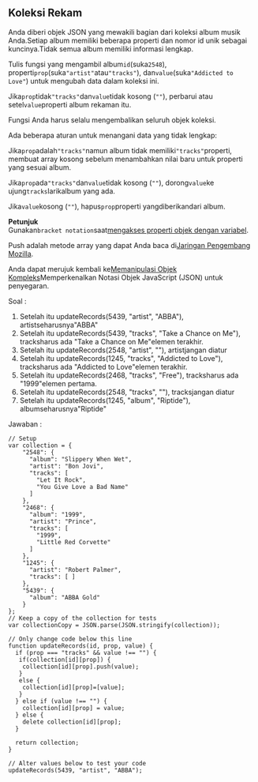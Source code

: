 ## Koleksi Rekam

Anda diberi objek JSON yang mewakili bagian dari koleksi album musik Anda.Setiap album memiliki beberapa properti dan nomor id unik sebagai kuncinya.Tidak semua album memiliki informasi lengkap.

Tulis fungsi yang mengambil album`id`\(suka`2548`\), properti`prop`\(suka`"artist"`atau`"tracks"`\), dan`value`\(suka`"Addicted to Love"`\) untuk mengubah data dalam koleksi ini.

Jika`prop`tidak`"tracks"`dan`value`tidak kosong \(`""`\), perbarui atau setel`value`properti album rekaman itu.

Fungsi Anda harus selalu mengembalikan seluruh objek koleksi.

Ada beberapa aturan untuk menangani data yang tidak lengkap:

Jika`prop`adalah`"tracks"`namun album tidak memiliki`"tracks"`properti, membuat array kosong sebelum menambahkan nilai baru untuk properti yang sesuai album.

Jika`prop`ada`"tracks"`dan`value`tidak kosong \(`""`\), dorong`value`ke ujung`tracks`larikalbum yang ada.

Jika`value`kosong \(`""`\), hapus`prop`properti yangdiberikandari album.

**Petunjuk**  
Gunakan`bracket notation`saat[mengakses properti objek dengan variabel](https://learn.freecodecamp.org/javascript-algorithms-and-data-structures/basic-javascript/accessing-object-properties-with-variables).

Push adalah metode array yang dapat Anda baca di[Jaringan Pengembang Mozilla](https://developer.mozilla.org/en-US/docs/Web/JavaScript/Reference/Global_Objects/Array/push).

Anda dapat merujuk kembali ke[Memanipulasi Objek Kompleks](https://learn.freecodecamp.org/javascript-algorithms-and-data-structures/basic-javascript/manipulating-complex-objects)Memperkenalkan Notasi Objek JavaScript \(JSON\) untuk penyegaran.



Soal :

1. Setelah itu updateRecords\(5439, "artist", "ABBA"\), artistseharusnya"ABBA"
2. Setelah itu updateRecords\(5439, "tracks", "Take a Chance on Me"\), tracksharus ada "Take a Chance on Me"elemen terakhir.
3. Setelah itu updateRecords\(2548, "artist", ""\), artistjangan diatur
4. Setelah itu updateRecords\(1245, "tracks", "Addicted to Love"\), tracksharus ada "Addicted to Love"elemen terakhir.
5. Setelah itu updateRecords\(2468, "tracks", "Free"\), tracksharus ada "1999"elemen pertama.
6. Setelah itu updateRecords\(2548, "tracks", ""\), tracksjangan diatur
7. Setelah itu updateRecords\(1245, "album", "Riptide"\), albumseharusnya"Riptide"

Jawaban :

```
// Setup
var collection = {
    "2548": {
      "album": "Slippery When Wet",
      "artist": "Bon Jovi",
      "tracks": [ 
        "Let It Rock", 
        "You Give Love a Bad Name" 
      ]
    },
    "2468": {
      "album": "1999",
      "artist": "Prince",
      "tracks": [ 
        "1999", 
        "Little Red Corvette" 
      ]
    },
    "1245": {
      "artist": "Robert Palmer",
      "tracks": [ ]
    },
    "5439": {
      "album": "ABBA Gold"
    }
};
// Keep a copy of the collection for tests
var collectionCopy = JSON.parse(JSON.stringify(collection));

// Only change code below this line
function updateRecords(id, prop, value) {
  if (prop === "tracks" && value !== "") {
   if(collection[id][prop]) {
    collection[id][prop].push(value);
   }
   else {
    collection[id][prop]=[value];
   }
  } else if (value !== "") {
    collection[id][prop] = value;
  } else {
    delete collection[id][prop];
  }
  
  return collection;
}

// Alter values below to test your code
updateRecords(5439, "artist", "ABBA");

```



